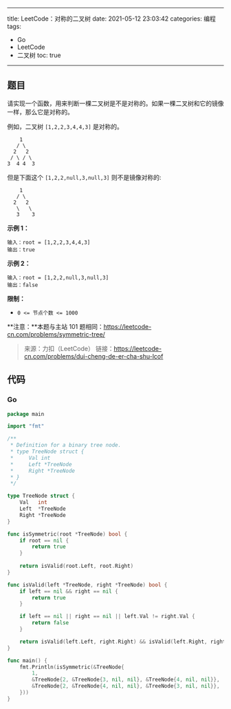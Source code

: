 ----
title: LeetCode：对称的二叉树
date: 2021-05-12 23:03:42
categories: 编程
tags: 
- Go
- LeetCode
- 二叉树
toc: true
----

## 题目

请实现一个函数，用来判断一棵二叉树是不是对称的。如果一棵二叉树和它的镜像一样，那么它是对称的。

例如，二叉树 `[1,2,2,3,4,4,3]` 是对称的。

```
    1
   / \
  2   2
 / \ / \
3  4 4  3
```

<!-- more -->

但是下面这个 `[1,2,2,null,3,null,3]` 则不是镜像对称的:

```
    1
   / \
  2   2
   \   \
   3    3
```

**示例 1：**

```
输入：root = [1,2,2,3,4,4,3]
输出：true
```

**示例 2：**

```
输入：root = [1,2,2,null,3,null,3]
输出：false
```

**限制：**

- `0 <= 节点个数 <= 1000`

**注意：**本题与主站 101 题相同：https://leetcode-cn.com/problems/symmetric-tree/

> 来源：力扣（LeetCode）
> 链接：https://leetcode-cn.com/problems/dui-cheng-de-er-cha-shu-lcof

## 代码

### Go

```go
package main

import "fmt"

/**
 * Definition for a binary tree node.
 * type TreeNode struct {
 *     Val int
 *     Left *TreeNode
 *     Right *TreeNode
 * }
 */

type TreeNode struct {
	Val   int
	Left  *TreeNode
	Right *TreeNode
}

func isSymmetric(root *TreeNode) bool {
	if root == nil {
		return true
	}
	
	return isValid(root.Left, root.Right)
}

func isValid(left *TreeNode, right *TreeNode) bool {
	if left == nil && right == nil {
		return true
	}

	if left == nil || right == nil || left.Val != right.Val {
		return false
	}

	return isValid(left.Left, right.Right) && isValid(left.Right, right.Left)
}

func main() {
	fmt.Println(isSymmetric(&TreeNode{
		1,
		&TreeNode{2, &TreeNode{3, nil, nil}, &TreeNode{4, nil, nil}},
		&TreeNode{2, &TreeNode{4, nil, nil}, &TreeNode{3, nil, nil}},
	}))
}
```